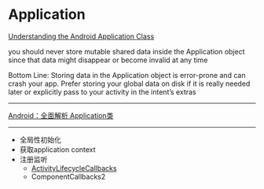 # Application

[Understanding the Android Application Class](https://github.com/codepath/android_guides/wiki/Understanding-the-Android-Application-Class)

you should never store mutable shared data inside the Application object since that data might disappear or become invalid at any time

Bottom Line: Storing data in the Application object is error-prone and can crash your app. Prefer storing your global data on disk if it is really needed later or explicitly pass to your activity in the intent’s extras

------

[Android：全面解析 Application类](https://juejin.im/entry/59c30e0ff265da06611f7024)

------

+ 全局性初始化
+ 获取application context
+ 注册监听
  + [ActivityLifecycleCallbacks](https://droidyue.com/blog/2016/02/21/thinking-of-getting-the-current-activity-in-android/)
  + ComponentCallbacks2